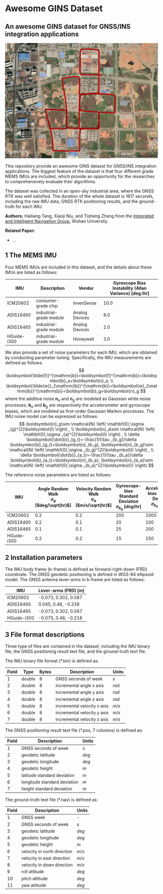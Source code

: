 # Awesome GINS Dataset

## An awesome GINS dataset for GNSS/INS integration applications

<img src="./GNSS RTK/Map.jpg" style="zoom:50%" />

This repository provide an awesome GINS dataset for GNSS/INS integration applications. The biggest feature of the dataset is that four different grade MEMS IMUs are included, which provide an opportunity for the researches to comprehensively evaluate their algorithms.

The dataset was collected in an open-sky industrial area, where the GNSS RTK was well satisfied. The duration of the whole dataset is 1617 seconds, including the raw IMU data, GNSS RTK positioning results, and the ground-truth for each IMU.

**Authors:** Hailiang Tang, Xiaoji Niu, and Tisheng Zhang from the [Integrated and Intelligent Navigation Group](http://www.i2nav.com/), Wuhan University.

**Related Paper:**

- ...

## 1 The MEMS IMU

Four MEMS IMUs are included in this dataset, and the details about these IMUs are listed as follows:

| IMU         | Description             | Vendor         | Gyroscope Bias Instability (Allan Variance) [$\deg/hr$] |
| ----------- | ----------------------- | -------------- | ------------------------------------------------------- |
| ICM20602    | consumer-grade chip     | InvenSense     | 10.0                                                    |
| ADIS16460   | industrial-grade module | Analog Devices | 8.0                                                     |
| ADIS16465   | industrial-grade module | Analog Devices | 2.0                                                     |
| HGuide-i300 | industrial-grade module | Honeywell      | 3.0                                                     |

We also provide a set of noise parameters for each IMU, which are obtained by conducting parameter tuning. Specifically, the IMU measurements are defined as follows: 
$$
\boldsymbol{\tilde{f}}^{\mathrm{b}}=\boldsymbol{f}^{\mathrm{b}}+\boldsymbol{b}_a+\boldsymbol{n}_a, 
\\
\boldsymbol{\tilde{w}}_{\mathrm{ib}}^{\mathrm{b}}=\boldsymbol{w}_{\mathrm{ib}}^{\mathrm{b}}+\boldsymbol{b}_g+\boldsymbol{n}_g
$$
where the additive noise $\boldsymbol{n}_a$ and $\boldsymbol{n}_g$ are modeled as Gaussian white noise processes; $\boldsymbol{b}_a$ and $\boldsymbol{b}_g$ are respectively the accelerometer and gyroscope biases, which are modeled as first-order Gaussian Markov processes. The IMU noise model can be expressed as follows:
$$
\boldsymbol{n}_g\sim \mathcal{N} \left( \mathbf{0},\sigma _{g}^{2}\boldsymbol{I} \right) , 
\\
\boldsymbol{n}_a\sim \mathcal{N} \left( \mathbf{0},\sigma _{a}^{2}\boldsymbol{I} \right) ,
\\
\delta \boldsymbol{\dot{b}}_{g_t}=-\frac{1}{\tau _{b_g}}\delta \boldsymbol{b}_{g_t}+\boldsymbol{n}_{b_g}, \boldsymbol{n}_{b_g}\sim \mathcal{N} \left( \mathbf{0},\sigma _{b_g}^{2}\boldsymbol{I} \right) ,
\\
\delta \boldsymbol{\dot{b}}_{a_t}=-\frac{1}{\tau _{b_a}}\delta \boldsymbol{b}_{a_t}+\boldsymbol{n}_{b_a}, \boldsymbol{n}_{b_a}\sim \mathcal{N} \left( \mathbf{0},\sigma _{b_a}^{2}\boldsymbol{I} \right)
$$

The reference noise parameters are listed as follows:

| IMU         | Angle Random Walk<br /> $\sigma_g$ [$deg/\sqrt{hr}$] | Velocity Random Walk<br />$\sigma_a$ [$m/s/\sqrt{hr}$] | Gyroscope-bias Standard Deviation<br />$\sigma_{b_g}$ [$deg/hr$] | Accelerometer-bias Standard Deviation<br />$\sigma_{b_a}$ [$mGal$] | Correction Time<br />$\sigma_g, \sigma_a$ [$hr$] |
| ----------- | ---------------------------------------------------- | ------------------------------------------------------ | ------------------------------------------------------------ | ------------------------------------------------------------ | ------------------------------------------------ |
| ICM20602    | 0.2                                                  | 0.2                                                    | 200                                                          | 1000                                                         | 1                                                |
| ADIS16460   | 0.2                                                  | 0.1                                                    | 20                                                           | 100                                                          | 1                                                |
| ADIS16465   | 0.1                                                  | 0.1                                                    | 25                                                           | 200                                                          | 1                                                |
| HGuide-i300 | 0.2                                                  | 0.2                                                    | 15                                                           | 150                                                          | 1                                                |

## 2 Installation parameters

The IMU body frame (b-frame) is defined as forward-right-down (FRD) coordinate. The GNSS geodetic positioning is defined in WGS-84 ellipsoid model. The GNSS antenna lever-arms in b-frame are listed as follows:

| IMU         | Lever-arms (FRD) [$m$] |
| ----------- | ---------------------- |
| ICM20602    | -0.073, 0.302, 0.087   |
| ADIS16460   | 0.045, 0.46, -0.238    |
| ADIS16465   | -0.073, 0.302, 0.087   |
| HGuide-i300 | -0.075, 0.46, -0.218   |

## 3 File format descriptions

Three type of files are contained in the dataset, including the IMU binary file, the GNSS positioning result text file, and the ground-truth text file.

The IMU binary file format (*.bin) is defined as:

| Field | Type   | Bytes | Description                 | Units |
| ----- | ------ | ----- | --------------------------- | ----- |
| 1     | double | 8     | GNSS seconds of week        | $s$   |
| 2     | double | 8     | incremental angle x axis    | $rad$ |
| 3     | double | 8     | incremental angle y axis    | $rad$ |
| 4     | double | 8     | incremental angle z axis    | $rad$ |
| 5     | double | 8     | incremental velocity x axis | $m/s$ |
| 6     | double | 8     | incremental velocity y axis | $m/s$ |
| 7     | double | 8     | incremental velocity z axis | $m/s$ |

The GNSS positioning result text file (*.pos, 7 columns) is defined as:

| Field | Description                  | Units |
| ----- | ---------------------------- | ----- |
| 1     | GNSS seconds of week         | $s$   |
| 2     | geodetic latitude            | $deg$ |
| 3     | geodetic longitude           | $deg$ |
| 4     | geodetic height              | $m$   |
| 5     | latitude standard deviation  | $m$   |
| 6     | longitude standard deviation | $m$   |
| 7     | height standard deviation    | $m$   |

The ground-truth text file (*.nav) is defined as:

| Field | Description                 | Units |
| ----- | --------------------------- | ----- |
| 1     | GNSS week                   | -     |
| 2     | GNSS seconds of week        | $s$   |
| 3     | geodetic latitude           | $deg$ |
| 4     | geodetic longitude          | $deg$ |
| 5     | geodetic height             | $m$   |
| 6     | velocity in north direction | $m/s$ |
| 7     | velocity in east direction  | $m/s$ |
| 8     | velocity in down direction  | $m/s$ |
| 9     | roll attitude               | $deg$ |
| 10    | pitch attitude              | $deg$ |
| 11    | yaw attitude                | $deg$ |

